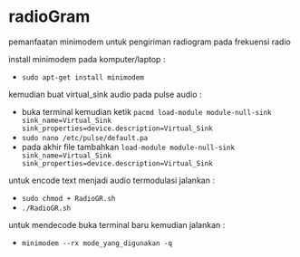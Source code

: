 # radioGram
pemanfaatan minimodem untuk pengiriman radiogram pada frekuensi radio

install minimodem pada komputer/laptop : 
- ```sudo apt-get install minimodem```

kemudian buat virtual_sink audio pada pulse audio : 
- buka terminal kemudian ketik ```pacmd load-module module-null-sink sink_name=Virtual_Sink sink_properties=device.description=Virtual_Sink```
- ```sudo nano /etc/pulse/default.pa```
- pada akhir file tambahkan ```load-module module-null-sink sink_name=Virtual_Sink sink_properties=device.description=Virtual_Sink```

untuk encode text menjadi audio termodulasi jalankan :
- ```sudo chmod + RadioGR.sh```
- ```./RadioGR.sh```

untuk mendecode buka terminal baru kemudian jalankan :
- ```minimodem --rx mode_yang_digunakan -q```
